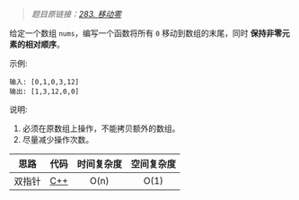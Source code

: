 > *题目原链接：[283. 移动零](https://leetcode-cn.com/problems/move-zeroes/)*

给定一个数组 `nums`，编写一个函数将所有 `0` 移动到数组的末尾，同时 **保持非零元素的相对顺序**。

示例:

```
输入: [0,1,0,3,12]
输出: [1,3,12,0,0]
```

说明:

1. 必须在原数组上操作，不能拷贝额外的数组。
2. 尽量减少操作次数。

| 思路 | 代码 | 时间复杂度 | 空间复杂度 |
| :---: | :---: | :---: | :---: | 
| 双指针 | [C++](./main.cpp) | O(n) | O(1) |